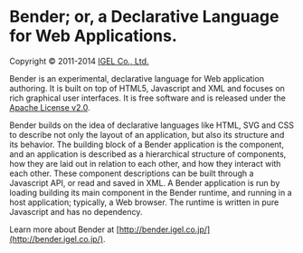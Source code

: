 # Bender; or, a Declarative Language for Web Applications.

Copyright © 2011-2014 [IGEL Co., Ltd.](http://www.igel.co.jp/bender/)

Bender is an experimental, declarative language for Web application authoring.
It is built on top of HTML5, Javascript and XML and focuses on rich graphical
user interfaces. It is free software and is released under the [Apache License
v2.0](https://github.com/bendr/bender/blob/master/LICENSE).

Bender builds on the idea of declarative languages like HTML, SVG and CSS to
describe not only the layout of an application, but also its structure and its
behavior. The building block of a Bender application is the component, and an
application is described as a hierarchical structure of components, how they
are laid out in relation to each other, and how they interact with each other.
These component descriptions can be built through a Javascript API, or read and
saved in XML. A Bender application is run by loading building its main
component in the Bender runtime, and running in a host application; typically, a
Web browser. The runtime is written in pure Javascript and has no dependency.

Learn more about Bender at
[http://bender.igel.co.jp/](http://bender.igel.co.jp/).
